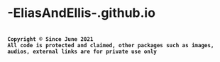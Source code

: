 # -EliasAndEllis-.github.io
<html>
<body>
<br>
<code><b>Copyright © Since June 2021</b></code>
<br>
<code><b>All code is protected and claimed, other packages such as images, audios, external links are for private use only</b></code>
</body>
</html>

